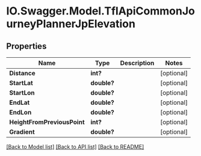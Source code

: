 # IO.Swagger.Model.TflApiCommonJourneyPlannerJpElevation
## Properties

Name | Type | Description | Notes
------------ | ------------- | ------------- | -------------
**Distance** | **int?** |  | [optional] 
**StartLat** | **double?** |  | [optional] 
**StartLon** | **double?** |  | [optional] 
**EndLat** | **double?** |  | [optional] 
**EndLon** | **double?** |  | [optional] 
**HeightFromPreviousPoint** | **int?** |  | [optional] 
**Gradient** | **double?** |  | [optional] 

[[Back to Model list]](../README.md#documentation-for-models) [[Back to API list]](../README.md#documentation-for-api-endpoints) [[Back to README]](../README.md)

